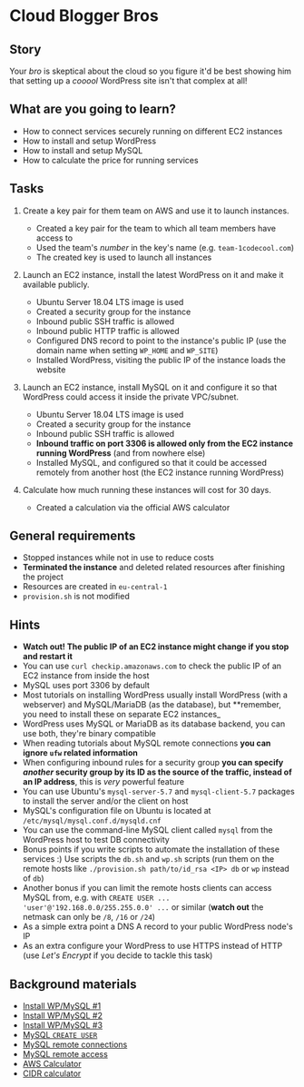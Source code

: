 # Cloud Blogger Bros

## Story

Your _bro_ is skeptical about the cloud so you figure it'd be best showing him that setting up a _cooool_ WordPress site isn't that complex at all!

## What are you going to learn?

- How to connect services securely running on different EC2 instances
- How to install and setup WordPress
- How to install and setup MySQL
- How to calculate the price for running services

## Tasks

1. Create a key pair for them team on AWS and use it to launch instances.
    - Created a key pair for the team to which all team members have access to
    - Used the team's _number_ in the key's name (e.g. `team-1codecool.com`)
    - The created key is used to launch all instances

2. Launch an EC2 instance, install the latest WordPress on it and make it available publicly.
    - Ubuntu Server 18.04 LTS image is used
    - Created a security group for the instance
    - Inbound public SSH traffic is allowed
    - Inbound public HTTP traffic is allowed
    - Configured DNS record to point to the instance's public IP (use the domain name when setting `WP_HOME` and `WP_SITE`)
    - Installed WordPress, visiting the public IP of the instance loads the website

3. Launch an EC2 instance, install MySQL on it and configure it so that WordPress could access it inside the private VPC/subnet.
    - Ubuntu Server 18.04 LTS image is used
    - Created a security group for the instance
    - Inbound public SSH traffic is allowed
    - **Inbound traffic on port 3306 is allowed only from the EC2 instance running WordPress** (and from nowhere else)
    - Installed MySQL, and configured so that it could be accessed remotely from another host (the EC2 instance running WordPress)

4. Calculate how much running these instances will cost for 30 days.
    - Created a calculation via the official AWS calculator

## General requirements

- Stopped instances while not in use to reduce costs
- **Terminated the instance** and deleted related resources after finishing the project
- Resources are created in `eu-central-1`
- `provision.sh` is not modified

## Hints

- **Watch out! The public IP of an EC2 instance might change if you stop and restart it**
- You can use `curl checkip.amazonaws.com` to check the public IP of an EC2 instance from inside the host
- MySQL uses port 3306 by default
- Most tutorials on installing WordPress usually install WordPress (with a webserver) and MySQL/MariaDB (as the database), but **remember, you need to install these on separate EC2 instances_
- WordPress uses MySQL or MariaDB as its database backend, you can use both, they're binary compatible
- When reading tutorials about MySQL remote connections **you can ignore `ufw` related information**
- When configuring inbound rules for a security group **you can specify _another_ security group by its ID as the source of the traffic, instead of an IP address**, this is _very_ powerful feature
- You can use Ubuntu's `mysql-server-5.7` and `mysql-client-5.7` packages to install the server and/or the client on host
- MySQL's configuration file on Ubuntu is located at `/etc/mysql/mysql.conf.d/mysqld.cnf`
- You can use the command-line MySQL client called `mysql` from the WordPress host to test DB connectivity
- Bonus points if you write scripts to automate the installation of these services :) Use scripts the `db.sh` and `wp.sh` scripts (run them on the remote hosts like `./provision.sh path/to/id_rsa <IP> db` or `wp` instead of `db`)
- Another bonus if you can limit the remote hosts clients can access MySQL from, e.g. with `CREATE USER ... 'user'@'192.168.0.0/255.255.0.0' ...` or similar (**watch out** the netmask can only be `/8`, `/16` or `/24`)
- As a simple extra point a DNS A record to your public WordPress node's IP
- As an extra configure your WordPress to use HTTPS instead of HTTP (use _Let's Encrypt_ if you decide to tackle this task)

## Background materials

- [Install WP/MySQL #1](https://linuxconfig.org/how-to-install-wordpress-on-ubuntu-18-04-bionic-beaver-linux)
- [Install WP/MySQL #2](https://ubuntu.com/tutorials/install-and-configure-wordpress#1-overview)
- [Install WP/MySQL #3](https://wordpress.org/support/article/how-to-install-wordpress/)
- [MySQL `CREATE USER`](https://dev.mysql.com/doc/refman/5.7/en/create-user.html)
- [MySQL remote connections](https://websiteforstudents.com/allow-remote-access-to-oracle-mysql-database-server-on-ubuntu-18-04/)
- [MySQL remote access](https://dev.mysql.com/doc/refman/5.7/en/account-names.html)
- [AWS Calculator](https://calculator.aws/)
- [CIDR calculator](http://sipcalc.tools.uebi.net/index.php)
